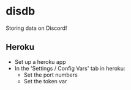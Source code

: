 # disdb

Storing data on Discord!

## Heroku

- Set up a heroku app
- In the 'Settings / Config Vars' tab in heroku:
  - Set the port numbers
  - Set the token var
